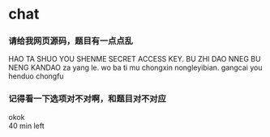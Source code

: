 # chat
### 请给我网页源码，题目有一点点乱
HAO
TA SHUO YOU SHENME SECRET ACCESS KEY.  BU ZHI DAO NNEG BU NENG KANDAO
 za yang le.   wo ba ti mu chongxin nongleyibian.  gangcai you henduo chongfu

 ### 记得看一下选项对不对啊，和题目对不对应
okok  
40 min left
